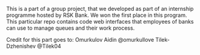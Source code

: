 This is a part of a group project, that we developed as part of an internship programme hosted by RSK Bank. We won the first place in this program. This particular repo contains code web interfaces that employees of banks can use to manage queues and their work process.

Credit for this part goes to:
Omurkulov Aidin @omurkullove 
Tilek-Dzhenishev @Tilek04 
